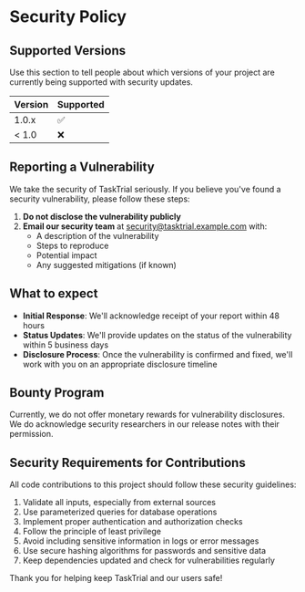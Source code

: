 # Security Policy

## Supported Versions

Use this section to tell people about which versions of your project are
currently being supported with security updates.

| Version | Supported |
| ------- | --------- |
| 1.0.x   | ✅        |
| < 1.0   | ❌        |

## Reporting a Vulnerability

We take the security of TaskTrial seriously. If you believe you've found a security vulnerability, please follow these steps:

1. **Do not disclose the vulnerability publicly**
2. **Email our security team** at [security@tasktrial.example.com](mailto:security@tasktrial.example.com) with:
   - A description of the vulnerability
   - Steps to reproduce
   - Potential impact
   - Any suggested mitigations (if known)

## What to expect

- **Initial Response**: We'll acknowledge receipt of your report within 48 hours
- **Status Updates**: We'll provide updates on the status of the vulnerability within 5 business days
- **Disclosure Process**: Once the vulnerability is confirmed and fixed, we'll work with you on an appropriate disclosure timeline

## Bounty Program

Currently, we do not offer monetary rewards for vulnerability disclosures. We do acknowledge security researchers in our release notes with their permission.

## Security Requirements for Contributions

All code contributions to this project should follow these security guidelines:

1. Validate all inputs, especially from external sources
2. Use parameterized queries for database operations
3. Implement proper authentication and authorization checks
4. Follow the principle of least privilege
5. Avoid including sensitive information in logs or error messages
6. Use secure hashing algorithms for passwords and sensitive data
7. Keep dependencies updated and check for vulnerabilities regularly

Thank you for helping keep TaskTrial and our users safe!

